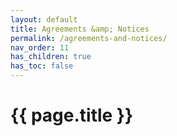 ```yaml
---
layout: default
title: Agreements &amp; Notices
permalink: /agreements-and-notices/
nav_order: 11
has_children: true
has_toc: false
---
```


# {{ page.title }}

